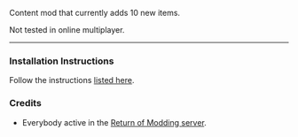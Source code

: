 Content mod that currently adds 10 new items.  

Not tested in online multiplayer.  

---

### Installation Instructions
Follow the instructions [listed here](https://docs.google.com/document/d/1NgLwb8noRLvlV9keNc_GF2aVzjARvUjpND2rxFgxyfw/edit?usp=sharing).


### Credits
* Everybody active in the [Return of Modding server](https://discord.gg/VjS57cszMq).